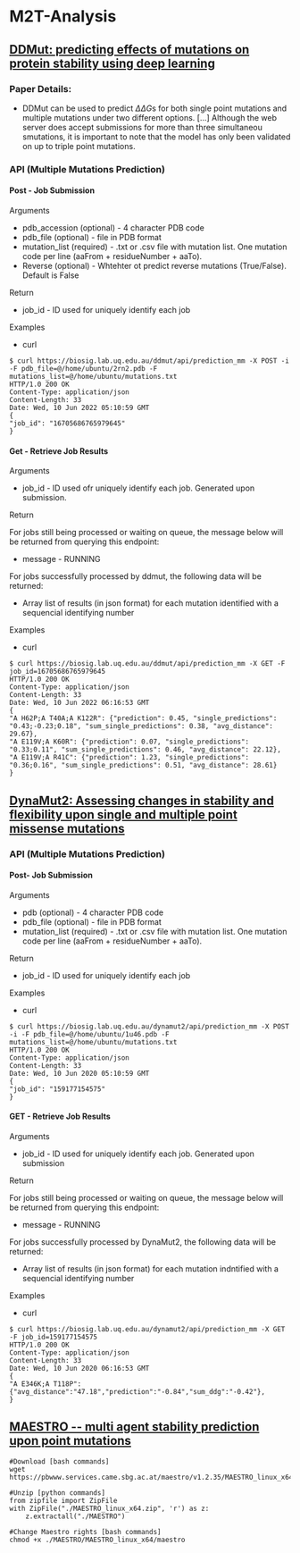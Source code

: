 # M2T-Analysis

## [DDMut: predicting effects of mutations on protein stability using deep learning](https://academic.oup.com/nar/article/51/W1/W122/7191416)

### Paper Details:
- DDMut can be used to predict $\Delta\Delta G$s for both single point mutations and multiple mutations under two different options. [...] Although the web server does accept submissions for more than three simultaneou smutations, it is important to note that the model has only been validated on up to triple point mutations.

### API (Multiple Mutations Prediction)
#### Post - Job Submission
Arguments
- pdb_accession (optional) - 4 character PDB code
- pdb_file (optional) - file in PDB format
- mutation_list (required) - .txt or .csv file with mutation list. One mutation code per line (aaFrom + residueNumber + aaTo).
- Reverse (optional) - Whtehter ot predict reverse mutations (True/False). Default is False

Return
- job_id - ID used for uniquely identify each job

Examples
- curl
```
$ curl https://biosig.lab.uq.edu.au/ddmut/api/prediction_mm -X POST -i -F pdb_file=@/home/ubuntu/2rn2.pdb -F mutations_list=@/home/ubuntu/mutations.txt
HTTP/1.0 200 OK
Content-Type: application/json
Content-Length: 33
Date: Wed, 10 Jun 2022 05:10:59 GMT
{
"job_id": "16705686765979645"
}
```

#### Get - Retrieve Job Results
Arguments
- job_id - ID used ofr uniquely identify each job. Generated upon submission.

Return

For jobs still being processed or waiting on queue, the message below will be returned from querying this endpoint:
- message - RUNNING

For jobs successfully processed by ddmut, the following data will be returned:
- Array list of results (in json format) for each mutation identified with a sequencial identifying number

Examples
- curl
```
$ curl https://biosig.lab.uq.edu.au/ddmut/api/prediction_mm -X GET -F job_id=16705686765979645
HTTP/1.0 200 OK
Content-Type: application/json
Content-Length: 33
Date: Wed, 10 Jun 2022 06:16:53 GMT
{
"A H62P;A T40A;A K122R": {"prediction": 0.45, "single_predictions": "0.43;-0.23;0.18", "sum_single_predictions": 0.38, "avg_distance": 29.67},
"A E119V;A K60R": {"prediction": 0.07, "single_predictions": "0.33;0.11", "sum_single_predictions": 0.46, "avg_distance": 22.12},
"A E119V;A R41C": {"prediction": 1.23, "single_predictions": "0.36;0.16", "sum_single_predictions": 0.51, "avg_distance": 28.61}
}
```

## [DynaMut2: Assessing changes in stability and flexibility upon single and multiple point missense mutations](https://doi.org/10.1002/pro.3942)

### API (Multiple Mutations Prediction)
#### Post- Job Submission
Arguments
- pdb (optional) - 4 character PDB code
- pdb_file (optional) - file in PDB format
- mutation_list (required) - .txt or .csv file with mutation list. One mutation code per line (aaFrom + residueNumber + aaTo).

Return
- job_id - ID used for uniquely identify each job

Examples
- curl
```
$ curl https://biosig.lab.uq.edu.au/dynamut2/api/prediction_mm -X POST -i -F pdb_file=@/home/ubuntu/1u46.pdb -F mutations_list=@/home/ubuntu/mutations.txt
HTTP/1.0 200 OK
Content-Type: application/json
Content-Length: 33
Date: Wed, 10 Jun 2020 05:10:59 GMT
{
"job_id": "159177154575"
}
```
#### GET - Retrieve Job Results
Arguments
- job_id - ID used for uniquely identify each job. Generated upon submission

Return

For jobs still being processed or waiting on queue, the message below will be returned from querying this endpoint:
- message - RUNNING

For jobs successfully processed by DynaMut2, the following data will be returned:
- Array list of results (in json format) for each mutation indntified with a sequencial identifying number

Examples
- curl
```
$ curl https://biosig.lab.uq.edu.au/dynamut2/api/prediction_mm -X GET -F job_id=159177154575
HTTP/1.0 200 OK
Content-Type: application/json
Content-Length: 33
Date: Wed, 10 Jun 2020 06:16:53 GMT
{
"A E346K;A T118P": {"avg_distance":"47.18","prediction":"-0.84","sum_ddg":"-0.42"},
}
```

## [MAESTRO -- multi agent stability prediction upon point mutations](https://10.1186/s12859-015-0548-6)

```
#Download [bash commands]
wget https://pbwww.services.came.sbg.ac.at/maestro/v1.2.35/MAESTRO_linux_x64.zip

#Unzip [python commands]
from zipfile import ZipFile
with ZipFile("./MAESTRO_linux_x64.zip", 'r') as z:
    z.extractall("./MAESTRO")

#Change Maestro rights [bash commands]
chmod +x ./MAESTRO/MAESTRO_linux_x64/maestro
```